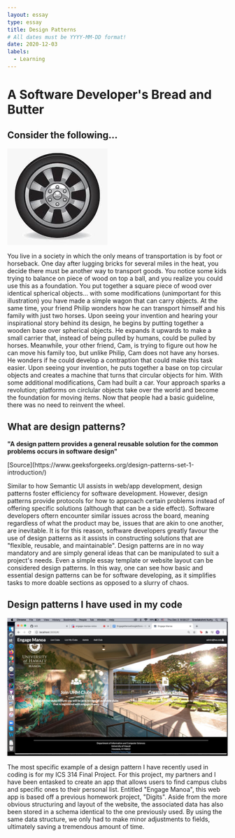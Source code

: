 ```yaml
---
layout: essay
type: essay
title: Design Patterns
# All dates must be YYYY-MM-DD format!
date: 2020-12-03
labels:
  - Learning
---
```

# A Software Developer's Bread and Butter

## Consider the following...
<img class="ui small right floated image" src="../images/wheel.jpg">
<p>You live in a society in which the only means of transportation is by foot or horseback. One day after lugging bricks for several miles in the heat, you decide there must be another way to transport goods. You notice some kids trying to balance on piece of wood on top a ball, and you realize you could use this as a foundation. You put together a square piece of wood over identical spherical objects... with some modifications (unimportant for this illustration) you have made a simple wagon that can carry objects. At the same time, your friend Philip wonders how he can transport himself and his family with just two horses. Upon seeing your invention and hearing your inspirational story behind its design, he begins by putting together a wooden base over spherical objects. He expands it upwards to make a small carrier that, instead of being pulled by humans, could be pulled by horses. Meanwhile, your other friend, Cam, is trying to figure out how he can move his family too, but unlike Philip, Cam does not have any horses. He wonders if he could develop a contraption that could make this task easier. Upon seeing your invention, he puts together a base on top circular objects and creates a machine that turns that circular objects for him. With some additional modifications, Cam had built a car. Your approach sparks a revolution; platforms on circlular objects take over the world and become the foundation for moving items. Now that people had a basic guideline, there was no need to reinvent the wheel.</p>

## What are design patterns?
<p><b>"A design pattern provides a general reusable solution for the common problems occurs in software design"</b></p> [Source](https://www.geeksforgeeks.org/design-patterns-set-1-introduction/)
<p>Similar to how Semantic UI assists in web/app development, design patterns foster efficiency for software development. However, design patterns provide protocols for how to approach certain problems instead of offering specific solutions (although that can be a side effect). Software developers oftern encounter similar issues across the board, meaning regardless of what the product may be, issues that are akin to one another, are inevitable. It is for this reason, software developers greatly favour the use of design patterns as it assists in constructing solutions that are "flexible, reusable, and maintainable". Design patterns are in no way mandatory and are simply general ideas that can be manipulated to suit a project's needs. Even a simple essay template or website layout can be considered design patterns. In this way, one can see how basic and essential design patterns can be for software developing, as it simplifies tasks to more doable sections as opposed to a slurry of chaos.</p>

## Design patterns I have used in my code
<img class="ui small left floated image" src="../images/engage.jpg">
<p>The most specific example of a design pattern I have recently used in coding is for my ICS 314 Final Project. For this project, my partners and I have been entasked to create an app that allows users to find campus clubs and specific ones to their personal list. Entitled "Engage Manoa", this web app is based off a previous homework project, "Digits". Aside from the more obvious structuring and layout of the website, the associated data has also been stored in a schema identical to the one previously used. By using the same data structure, we only had to make minor adjustments to fields, ultimately saving a tremendous amount of time.</p>

